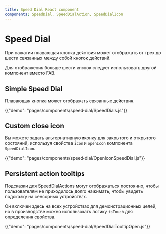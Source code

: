```yaml
---
title: Speed Dial React component
components: SpeedDial, SpeedDialAction, SpeedDialIcon
---
```


# Speed Dial

<p class="description">При нажатии плавающая кнопка действия может отображать от трех до шести связанных между собой кнопок действий.</p>

Для отображения больше шести кнопок следует использовать другой компонент вместо FAB.

## Simple Speed Dial

Плавающая кнопка может отображать связанные действия.

{{"demo": "pages/components/speed-dial/SpeedDials.js"}}

## Custom close icon

Вы можете задать альтернативную иконку для закрытого и открытого состояний, используя свойства `icon` и `openIcon` компонента `SpeedDialIcon`.

{{"demo": "pages/components/speed-dial/OpenIconSpeedDial.js"}}

## Persistent action tooltips

Подсказки для SpeedDialActions могут отображаться постоянно, чтобы пользователям не приходилось долго нажимать, чтобы увидеть подсказку на сенсорных устройствах.

Он включен здесь на всех устройствах для демонстрационных целей, но в производстве можно использовать логику `isTouch` для определения свойства.

{{"demo": "pages/components/speed-dial/SpeedDialTooltipOpen.js"}}